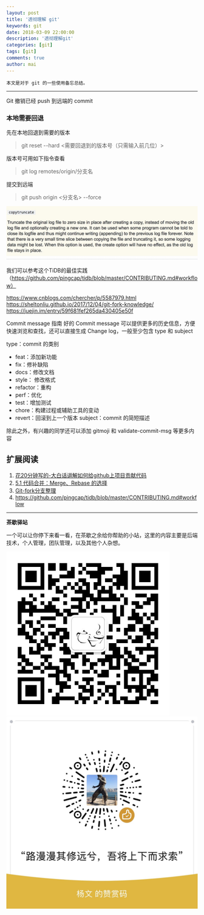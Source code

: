 ```yaml
---
layout: post
title: '透彻理解 git'
keywords: git
date: 2018-03-09 22:00:00
description: '透彻理解git'
categories: [git]
tags: [git]
comments: true
author: mai
---
```


    本文是对于 git 的一些使用备忘总结。

----

Git 撤销已经 push 到远端的 commit

### 本地需要回退

先在本地回退到需要的版本

>git reset --hard <需要回退到的版本号（只需输入前几位）>

版本号可用如下指令查看

>git log remotes/origin/分支名

提交到远端

>git push origin <分支名> --force

![](https://raw.githubusercontent.com/yangwenmai/maiyang.me/master/blog/logrotate_copytruncate.jpg)

我们可以参考这个TiDB的最佳实践（https://github.com/pingcap/tidb/blob/master/CONTRIBUTING.md#workflow）

https://www.cnblogs.com/chercher/p/5587979.html
https://sheltonliu.github.io/2017/12/04/git-fork-knowledge/
https://juejin.im/entry/59f681fef265da430405e50f

Commit message 指南
好的 Commit message 可以提供更多的历史信息，方便 快速浏览和查找，还可以直接生成 Change log，一般至少包含 type 和 subject

type：commit 的类别

- feat：添加新功能
- fix：修补缺陷
- docs：修改文档
- style： 修改格式
- refactor：重构
- perf：优化
- test：增加测试
- chore：构建过程或辅助工具的变动
- revert：回滚到上一个版本
subject：commit 的简短描述

除此之外，有兴趣的同学还可以添加 gitmoji 和 validate-commit-msg 等更多内容

## 扩展阅读

1. [花20分钟写的-大白话讲解如何给github上项目贡献代码](https://site.douban.com/196781/widget/notes/12161495/note/269163206/)
2. [5.1 代码合并：Merge、Rebase 的选择](https://github.com/geeeeeeeeek/git-recipes/wiki/5.1-%E4%BB%A3%E7%A0%81%E5%90%88%E5%B9%B6%EF%BC%9AMerge%E3%80%81Rebase-%E7%9A%84%E9%80%89%E6%8B%A9)
3. [Git-fork分支整理](https://sheltonliu.github.io/2017/12/04/git-fork-knowledge/)
4. https://github.com/pingcap/tidb/blob/master/CONTRIBUTING.md#workflow

----

**茶歇驿站**

一个可以让你停下来看一看，在茶歇之余给你帮助的小站，这里的内容主要是后端技术，个人管理，团队管理，以及其他个人杂想。

![茶歇驿站二维码](https://raw.githubusercontent.com/yangwenmai/maiyang.me/master/blog/tech_tea.jpg)
![打赏](https://raw.githubusercontent.com/yangwenmai/maiyang.me/master/blog/money.jpg)

